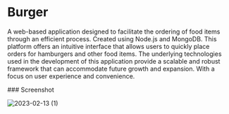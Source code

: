 # Burger
<p>A web-based application designed to facilitate the ordering of food items through an efficient process. Created using Node.js and MongoDB. This platform offers an intuitive interface that allows users to quickly place orders for hamburgers and other food items. The underlying technologies used in the development of this application provide a scalable and robust framework that can accommodate future growth and expansion. With a focus on user experience and convenience.</p>
### Screenshot

![2023-02-13 (1)](https://user-images.githubusercontent.com/116832376/218437643-f74c6113-6903-46dd-9cc6-227824c26b60.png)
